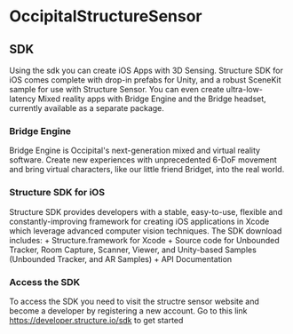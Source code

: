 # OccipitalStructureSensor


## SDK

Using the sdk you can create iOS Apps with 3D Sensing. Structure SDK for iOS comes complete with drop-in prefabs for Unity, and a robust SceneKit sample for use with Structure Sensor. You can even create ultra-low-latency Mixed reality apps with Bridge Engine and the Bridge headset, currently available as a separate package.

### Bridge Engine
Bridge Engine is Occipital's next-generation mixed and virtual reality software. Create new experiences with unprecedented 6-DoF movement and bring virtual characters, like our little friend Bridget, into the real world.

### Structure SDK for iOS
Structure SDK provides developers with a stable, easy-to-use, flexible and constantly-improving framework for creating iOS applications in Xcode which leverage advanced computer vision techniques. The SDK download includes:
    + Structure.framework for Xcode 
    + Source code for Unbounded Tracker, Room Capture, Scanner, Viewer, and Unity-based Samples (Unbounded Tracker, and AR Samples)
    + API Documentation

### Access the SDK
To access the SDK you need to visit the structre sensor website and become a developer by registering a new account. Go to this link https://developer.structure.io/sdk to get started 
